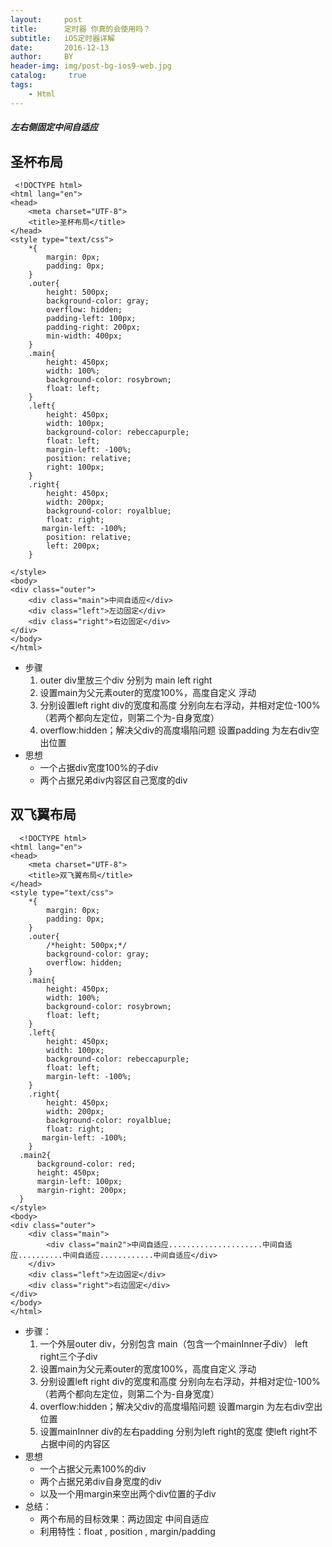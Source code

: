 ```yaml
---
layout:     post
title:      定时器 你真的会使用吗？
subtitle:   iOS定时器详解
date:       2016-12-13
author:     BY
header-img: img/post-bg-ios9-web.jpg
catalog: 	 true
tags:
    - Html
---
```

##### 左右侧固定中间自适应
## 圣杯布局

```
 <!DOCTYPE html>
<html lang="en">
<head>
    <meta charset="UTF-8">
    <title>圣杯布局</title>
</head>
<style type="text/css">
    *{
        margin: 0px;
        padding: 0px;
    }
    .outer{
        height: 500px;
        background-color: gray;
        overflow: hidden;
        padding-left: 100px;
        padding-right: 200px;
        min-width: 400px;
    }
    .main{
        height: 450px;
        width: 100%;
        background-color: rosybrown;
        float: left;
    }
    .left{
        height: 450px;
        width: 100px;
        background-color: rebeccapurple;
        float: left;
        margin-left: -100%;
        position: relative;
        right: 100px;
    }
    .right{
        height: 450px;
        width: 200px;
        background-color: royalblue;
        float: right;
       margin-left: -100%;
        position: relative;
        left: 200px;
    }

</style>
<body>
<div class="outer">
    <div class="main">中间自适应</div>
    <div class="left">左边固定</div>
    <div class="right">右边固定</div>
</div>
</body>
</html>      
```
- 步骤
    1. outer div里放三个div  分别为 main  left right
	2. 设置main为父元素outer的宽度100%，高度自定义 浮动
	3. 分别设置left right div的宽度和高度 分别向左右浮动，并相对定位-100%（若两个都向左定位，则第二个为-自身宽度）
	4. overflow:hidden；解决父div的高度塌陷问题 设置padding 为左右div空出位置
- 思想
    - 一个占据div宽度100%的子div
    - 两个占据兄弟div内容区自己宽度的div

## 双飞翼布局

```
  <!DOCTYPE html>
<html lang="en">
<head>
    <meta charset="UTF-8">
    <title>双飞翼布局</title>
</head>
<style type="text/css">
    *{
        margin: 0px;
        padding: 0px;
    }
    .outer{
        /*height: 500px;*/
        background-color: gray;
        overflow: hidden;
    }
    .main{
        height: 450px;
        width: 100%;
        background-color: rosybrown;
        float: left;
    }
    .left{
        height: 450px;
        width: 100px;
        background-color: rebeccapurple;
        float: left;
        margin-left: -100%;
    }
    .right{
        height: 450px;
        width: 200px;
        background-color: royalblue;
        float: right;
       margin-left: -100%;
    }
  .main2{
      background-color: red;
      height: 450px;
      margin-left: 100px;
      margin-right: 200px;
  }
</style>
<body>
<div class="outer">
    <div class="main">
        <div class="main2">中间自适应.....................中间自适应..........中间自适应............中间自适应</div>
    </div>
    <div class="left">左边固定</div>
    <div class="right">右边固定</div>
</div>
</body>
</html>
```
- 步骤：
    1. 一个外层outer div，分别包含 main（包含一个mainInner子div） left right三个子div
	2. 设置main为父元素outer的宽度100%，高度自定义 浮动
	3. 分别设置left right div的宽度和高度 分别向左右浮动，并相对定位-100%（若两个都向左定位，则第二个为-自身宽度）
	4. overflow:hidden；解决父div的高度塌陷问题 设置margin 为左右div空出位置
	5. 设置mainInner  div的左右padding 分别为left right的宽度 使left  right不占据中间的内容区
- 思想
    - 一个占据父元素100%的div 
    - 两个占据兄弟div自身宽度的div  
    - 以及一个用margin来空出两个div位置的子div
- 总结：
	- 两个布局的目标效果：两边固定  中间自适应
	- 利用特性：float , position , margin/padding